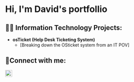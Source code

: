<h1>Hi, I'm David's portfollio

<h2>👨‍💻 Information Technology Projects:</h2>

- <b>osTicket (Help Desk Ticketing System)</b>
  - [Breaking down the OSticket system from an IT POV]

<h2>🤳Connect with me:</h2>

[<img align="left" alt="Josh | LinkedIn" width="22px" src="https://cdn.jsdelivr.net/npm/simple-icons@v3/icons/linkedin.svg" />][linkedin]



[linkedin]: https://www.linkedin.com/in/david-gilcrease-8b4349214/

